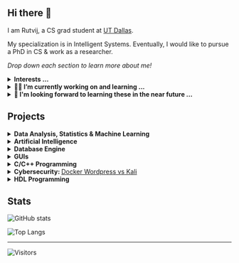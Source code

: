 ## Hi there 👋

I am Rutvij, a CS grad student at [UT Dallas](https://utdallas.edu/). 

My specialization is in Intelligent Systems. Eventually, I would like to pursue a PhD in CS & work as a researcher. 

_Drop down each section to learn more about me!_

<details>
  <summary> <b>Interests ... </b> </summary>
  
  My interests are far too wide ranging for me to ever catch up with them. Some of them are:

- Machine Learning, especially Reinforcement Learning
- Logic Programming & AI - automated reasoning!
- Data Science, particulary the statisitcal & mathematical side of it.
- Programming Language Design & Compiler Theory
- Functional Programming - Haskell & Lisp in particular
- Theory of Computation & Algorithm Design
- Numerical Optimizaiton & Computational Geometry
- System Programming - OSes, Databases etc.
- GUI Programming (native apps) - MVC, UI/UX design 

And thus I call myself a deluded dilettante!
  
</details>

<details>
  <summary> <b>🔭🌱 I’m currently working on and learning ...</b> </summary>

<br>

- Implementing the first **interpreter** in [Crafting Interpreters](http://craftinginterpreters.com) using **Python**. The implement repo for [PyLox](https://github.com/0xrutvij/PyLox).
- Learning **Lisp** (Scheme) & a new way of looking at fundamentals of our craft from [SICP](https://mitpress.mit.edu/sites/default/files/sicp/full-text/book/book.html). [My notes](https://github.com/0xrutvij/sicp_notes).
- Learning **Go** & making practical [projects](https://github.com/0xrutvij/gophercises) following prompts at [Gophercises](https://gophercises.com).
- Grokking **C language** through the lens of its creators [K&R2](https://www.cprogramming.com/books/ritchie.html).

</details>

<details>
  <summary> <b> 🤔 I'm looking forward to learning these in the near future ... </b> </summary>
  
- [_Logic Programming_](https://catalog.utdallas.edu/2020/graduate/courses/cs6374) in further depth with Dr. Gupta and [_Computational Geometry_](https://catalog.utdallas.edu/2021/graduate/courses/cs6319) with Dr. Fox this Spring.
- **_Haskell_** - through a category theoric lens & revisiting [LYAH](https://web.archive.org/web/20211125090205/http://learnyouahaskell.com/chapters) before learning from new resources.
- **_Swift_** - the procedural programming paradigm and learning how to build iOS applications.
- _Reinforcement Learning_ & _Neural Networks_ in greater depth.

</details>


## Projects

<details>
  
  <summary> <b> Data Analysis, Statistics & Machine Learning </b> </summary>

1. Capstone project involving [analysis](https://github.com/0xrutvij/loadPullDataAnalysis) of Transistor Load Pull Data for Qorvo. 
2. Custom implementation of [Decisiton Trees](https://github.com/0xrutvij/decisionTree) as a part of a graduate ML course. 
3. [Contact tracing data analysis](https://github.com/0xrutvij/MLfinalProject)
   - Custom implementations of Bagging & Boosting (adaBoost) ensembles on ID3 trees.
   - Custom implementation of a simple NN
   - Use of various sampling methods and a comparison of their effectiveness at addressing class imbalance.
   - Check out the [Project Report](https://github.com/0xrutvij/MLfinalProject/blob/main/ML_Final_Report.pdf) for details!
4. Statistical analysis projects using [R Language](https://github.com/0xrutvij/stats_projects) as a part of a grad course.

</details>
  
<details>

  <summary> <b> Artificial Intelligence </b> </summary>


1. Implementation of A* search using Python to solve 8-Puzzle game and comparison with other search methods.
2. A [Q&A system using Prolog](https://github.com/0xrutvij/q-a_system), which can answer basic questions given an encoded description of a simplified real world environment.

</details>

<details>
  
<summary> <b> Database Engine </b> </summary>
  
1. An SQLite like DB, named [RioDB](https://github.com/0xrutvij/rioDatabaseEngine), implemented as a part of a Database Design course. 

</details>
  
<details>
  
<summary> <b> GUIs </b> </summary>
  
1. Used PyQT as a part of my internship & for my DB course to build a [contacts list app](https://github.com/0xrutvij/sqlGUI) using OBDC (CRUD, triggers, text search etc.).

</details>

<details>
  
<summary> <b> C/C++ Programming </b> </summary>
  
1. Few examples created as a part of the coursework for an [OS course](https://github.com/0xrutvij/CS4348-OperatingSystemConcepts)
2. Few more as a part of an [Unix Programming Course](https://github.com/0xrutvij/Archive/tree/main/HWs/Unix_C).
  
</details>

<details>
  
  <summary> <b> Cybersecurity: </b> <a href=https://github.com/0xrutvij/wpVSkali>Docker Wordpress vs Kali</a> </summary>
  
- As a part of a Cybersecurity course I took with Codepath, we created an airgapped system to learn and perform pentesting. 
- The course initially suggested the use of Vagrant to setup and maintain the VMs for testing (a Kali Linux instance and a WordPress server). 
- I replicated the process using Docker, making it easier & faster for first time learners to deploy the test enviroments with minimum fuss. 
- Also leveraging the light weight nature of containers to make the process less resource intensive. 

</details>
  
<details>
  
<summary> <b> HDL Programming </b> </summary>

- Built an [16-bit ALU](https://github.com/0xrutvij/16bit-ALU-iverilog) using the Verilog HDL and an interactive simulation Logism.

</details>

## Stats

![GitHub stats](https://github-readme-stats.vercel.app/api?username=0xrutvij&count_private=true&show_icons=true&include_all_commits=true&theme=radical&cache=1800)

![Top Langs](https://github-readme-stats.vercel.app/api/top-langs/?username=0xrutvij&layout=compact&theme=radical&hide=jupyter%20notebook,verilog,html,makefile&cache=1800&langs_count=7)

-------------------
![Visitors](https://visitor-badge.glitch.me/badge?page_id=0xrutvij.0xrutvij&left_color=gray&right_color=blue)





<!--
**0xrutvij/0xrutvij** is a ✨ _special_ ✨ repository because its `README.md` (this file) appears on your GitHub profile.

Here are some ideas to get you started:

- 🔭 I’m currently working on ...
- 🌱 I’m currently learning ...
- 👯 I’m looking to collaborate on ...
- 🤔 I’m looking for help with ...
- 💬 Ask me about ...
- 📫 How to reach me: ...
- 😄 Pronouns: ...
- ⚡ Fun fact: ...
-->
